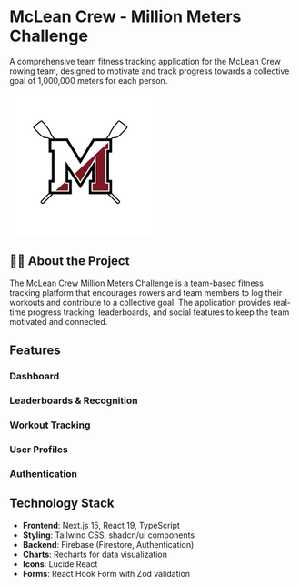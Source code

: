 # McLean Crew - Million Meters Challenge

A comprehensive team fitness tracking application for the McLean Crew rowing team, designed to motivate and track progress towards a collective goal of 1,000,000 meters for each person.

![McLean Crew Logo](public/images/mclean-crew-logo.png)

## 🚣‍♂️ About the Project

The McLean Crew Million Meters Challenge is a team-based fitness tracking platform that encourages rowers and team members to log their workouts and contribute to a collective goal. The application provides real-time progress tracking, leaderboards, and social features to keep the team motivated and connected.


##  Features
### **Dashboard**

###  **Leaderboards & Recognition**

### **Workout Tracking**

###  **User Profiles**

###  **Authentication**


## Technology Stack

- **Frontend**: Next.js 15, React 19, TypeScript
- **Styling**: Tailwind CSS, shadcn/ui components
- **Backend**: Firebase (Firestore, Authentication)
- **Charts**: Recharts for data visualization
- **Icons**: Lucide React
- **Forms**: React Hook Form with Zod validation
